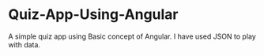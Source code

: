 # Quiz-App-Using-Angular
A simple quiz app using Basic concept of Angular.
I have used JSON to play with data.
